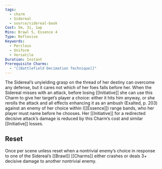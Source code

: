 ```yaml
---
tags:
  - charm
  - Sidereal
  - source/sidereal-book
Cost: 5m, 3i, 1wp
Mins: Brawl 5, Essence 4
Type: Reflexive
Keywords:
  - Perilous
  - Uniform
  - Versatile
Duration: Instant
Prerequisite Charms:
  - "[[Battlefield Decimation Technique]]"
---
```

The Sidereal’s unyielding grasp on the thread of her destiny can overcome any defense, but it cares not which of her foes falls before her. When the Sidereal misses with an attack, before losing [[Initiative]] she can use this Charm to give her target’s player a choice: either it hits him anyway, or she rerolls the attack and all effects enhancing it as an ambush (Exalted, p. 203) against an enemy of her choice within ([[Essence]]) range bands, who her player must name before he chooses. Her [[Initiative]] for a redirected decisive attack’s damage is reduced by this Charm’s cost and similar [[Initiative]] losses. 
## Reset
Once per scene unless reset when a nontrivial enemy’s choice in response to one of the Sidereal’s [[Brawl]] [[Charms]] either crashes or deals 3+ decisive damage to another nontrivial enemy.